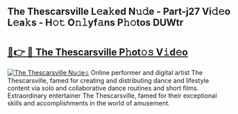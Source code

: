 ## The Thescarsville L𝚎a𝚔ed N𝚞𝚍e - Part-j27 Vi𝚍𝚎o L𝚎a𝚔s - H𝚘𝚝 O𝚗𝚕yf𝚊ns P𝚑𝚘tos DUWtr

# <h2><a href="http://kf7b44.oniu.top/?m=The+Thescarsville">🔗👉 🔴 The Thescarsville P𝚑ot𝚘𝚜 V𝚒d𝚎o</a></h2>

[![The Thescarsville Nu𝚍e𝚜](https://i.imgur.com/0qMVB7G.gif)](http://kf7b44.oniu.top/?m=The+Thescarsville)
Online performer and digital artist The Thescarsville, famed for creating and distributing dance and lifestyle content via solo and collaborative dance routines and short films. Extraordinary entertainer The Thescarsville, famed for their exceptional skills and accomplishments in the world of amusement.  
